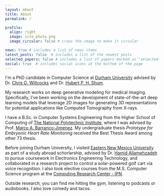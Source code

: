 ```yaml
---
layout: about
title: About
permalink: /

profile:
  align: right
  image: site_photo.png
  image_circular: false # crops the image to make it circular

news: true # includes a list of news items
latest_posts: false  # includes a list of the newest posts
selected_papers: false # includes a list of papers marked as "selected={true}"
social: true  # includes social icons at the bottom of the page
---
```


I'm a PhD candidate in Computer Science at [Durham University](https://www.durham.ac.uk/) advised by Dr. [Chris G. Willcocks](https://cwkx.github.io/) and Dr. [Hubert P. H. Shum](http://hubertshum.com/).

My research works on deep generative modeling for medical imaging. Specifically, I've been working on the development of state-of-the-art deep learning models that leverage 2D images for generating 3D representations for potential applications like Computed Tomography from X-rays.

I have a B.Sc. in Computer Systems Engineering from the Higher School of Computing of [The National Polytechnic Institute](https://www.ipn.mx/english/), where I was advised by Prof. [Marco A. Barranco-Jimenez](https://scholar.google.com/citations?user=fcLNJWQAAAAJ&hl=en). My undergraduate thesis *Prototype for Embryonic Heart Rate Monitoring* received the Best Thesis Award among other 73 thesis.

Before joining Durham University, I visited [Eastern New Mexico University](https://www.enmu.edu/) as part of a study abroad schorlarship, advised by Dr. [Hamid Allamehzadeh](https://www.enmu.edu/academics/colleges-departments/college-liberal-arts-sciences/department-of-mathematical-sciences/faculty-staff-mathematics) to pursue coursework in Electronics Engineering Technology, and collaborated in a research project to control a solar-powered golf cart via voice recognition. I also took elective courses from the M.S. Computer Science program at the [Computing Research Center - IPN](https://www.cic.ipn.mx/).

Outside research, you can find me hitting the gym, listening to podcasts or audiobooks. I also love comedy and tacos.